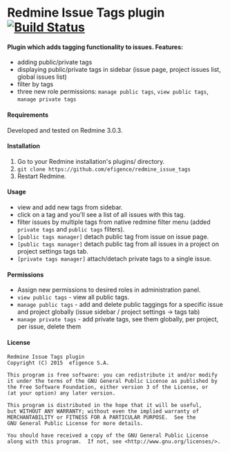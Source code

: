 # Redmine Issue Tags plugin [![Build Status](https://travis-ci.org/efigence/redmine_issue_tags.svg?branch=master)](https://travis-ci.org/efigence/redmine_issue_tags)

#### Plugin which adds tagging functionality to issues. Features:

* adding public/private tags
* displaying public/private tags in sidebar (issue page, project issues list, global issues list)
* filter by tags
* three new role permissions: `manage public tags`, `view public tags`, `manage private tags`

#### Requirements

Developed and tested on Redmine 3.0.3.

#### Installation

1. Go to your Redmine installation's plugins/ directory.
2. `git clone https://github.com/efigence/redmine_issue_tags`
3. Restart Redmine.

#### Usage

* view and add new tags from sidebar.
* click on a tag and you'll see a list of all issues with this tag.
* filter issues by multiple tags from native redmine filter menu (added `private tags` and `public tags` filters).
* `[public tags manager]` detach public tag from issue on issue page.
* `[public tags manager]` detach public tag from all issues in a project on project settings tags tab.
* `[private tags manager]` attach/detach private tags to a single issue.

#### Permissions

* Assign new permissions to desired roles in administration panel.
* `view public tags` -  view all public tags.
* `manage public tags` -  add and delete public taggings for a specific issue and project globally (issue sidebar / project settings -> tags tab)
* `manage private tags` - add private tags, see them globally, per project, per issue, delete them

#### License

    Redmine Issue Tags plugin
    Copyright (C) 2015  efigence S.A.

    This program is free software: you can redistribute it and/or modify
    it under the terms of the GNU General Public License as published by
    the Free Software Foundation, either version 3 of the License, or
    (at your option) any later version.

    This program is distributed in the hope that it will be useful,
    but WITHOUT ANY WARRANTY; without even the implied warranty of
    MERCHANTABILITY or FITNESS FOR A PARTICULAR PURPOSE.  See the
    GNU General Public License for more details.

    You should have received a copy of the GNU General Public License
    along with this program.  If not, see <http://www.gnu.org/licenses/>.
